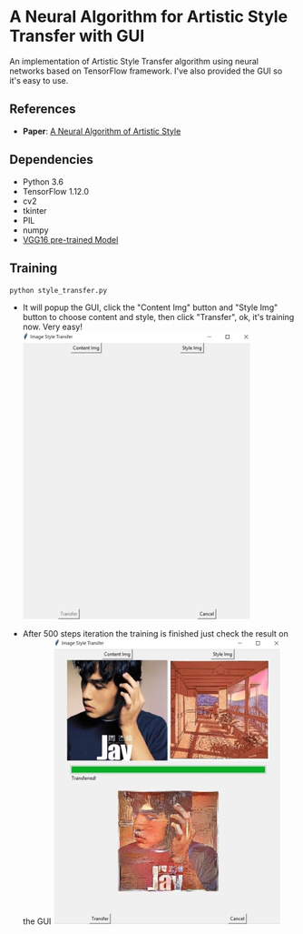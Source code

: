 # A Neural Algorithm for Artistic Style Transfer with GUI
An implementation of Artistic Style Transfer algorithm using neural networks based on TensorFlow framework. I've also provided the GUI so it's easy to use.
## References
- **Paper**:
[A Neural Algorithm of Artistic Style](https://arxiv.org/abs/1508.06576 "A Neural Algorithm of Artistic Style")

## Dependencies
- Python 3.6
- TensorFlow 1.12.0
- cv2
- tkinter
- PIL
- numpy
- [VGG16 pre-trained Model](http://download.tensorflow.org/models/vgg_16_2016_08_28.tar.gz "VGG16 pre-trained Model")

## Training
`python style_transfer.py`

- It will popup the GUI, click the "Content Img" button and "Style Img" button to choose content and style, then click "Transfer", ok, it's training now. Very easy!
![](https://github.com/geekberu/image_style_transfer/blob/master/examples/gui/gui1.jpg?raw=true)

- After 500 steps iteration the training is finished just check the result on the GUI
![](https://github.com/geekberu/image_style_transfer/blob/master/examples/gui/gui2.jpg?raw=true)